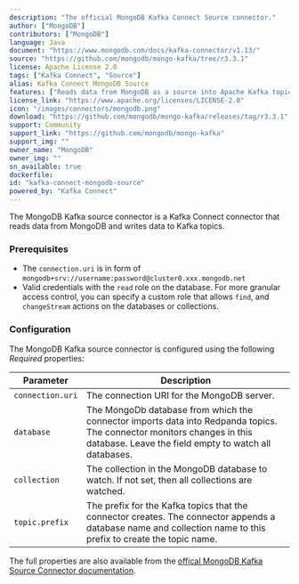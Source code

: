 ```yaml
---
description: "The official MongoDB Kafka Connect Source connector." 
author: ["MongoDB"]
contributors: ["MongoDB"]
language: Java
document: "https://www.mongodb.com/docs/kafka-connector/v1.13/"
source: "https://github.com/mongodb/mongo-kafka/tree/r3.3.1"
license: Apache License 2.0
tags: ["Kafka Connect", "Source"]
alias: Kafka Connect MongoDB Source
features: ["Reads data from MongoDB as a source into Apache Kafka topics"]
license_link: "https://www.apache.org/licenses/LICENSE-2.0"
icon: "/images/connectors/mongodb.png"
download: "https://github.com/mongodb/mongo-kafka/releases/tag/r3.3.1"
support: Community
support_link: "https://github.com/mongodb/mongo-kafka"
support_img: ""
owner_name: "MongoDB"
owner_img: ""
sn_available: true
dockerfile: 
id: "kafka-connect-mongodb-source"
powered_by: "Kafka Connect"
---
```


The MongoDB Kafka source connector is a Kafka Connect connector that reads data from MongoDB and writes data to Kafka topics.

### Prerequisites

- The `connection.uri` is in form of `mongodb+srv://username:password@cluster0.xxx.mongodb.net`
- Valid credentials with the `read` role on the database. For more granular access control, you can specify a custom role that allows `find`, and `changeStream` actions on the databases or collections.

### Configuration

The MongoDB Kafka source connector is configured using the following *Required* properties:

Parameter | Description 
-|-
`connection.uri` | The connection URI for the MongoDB server. 
`database` | The MongoDb database from which the connector imports data into Redpanda topics. The connector monitors changes in this database. Leave the field empty to watch all databases.
`collection` | The collection in the MongoDB database to watch. If not set, then all collections are watched.
`topic.prefix` | The prefix for the Kafka topics that the connector creates. The connector appends a database name and collection name to this prefix to create the topic name.

The full properties are also available from the [offical MongoDB Kafka Source Connector documentation](https://www.mongodb.com/docs/kafka-connector/v1.13/source-connector/configuration-properties/).

